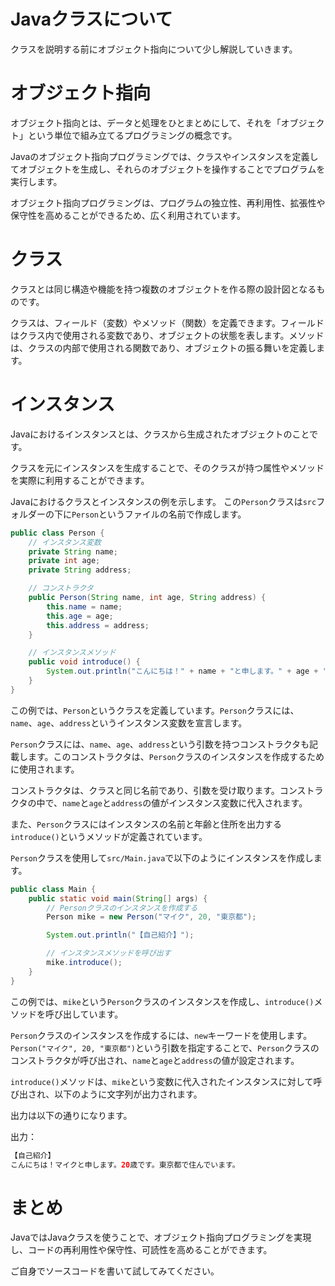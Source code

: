# Javaクラスについて

クラスを説明する前にオブジェクト指向について少し解説していきます。

# オブジェクト指向
オブジェクト指向とは、データと処理をひとまとめにして、それを「オブジェクト」という単位で組み立てるプログラミングの概念です。

Javaのオブジェクト指向プログラミングでは、クラスやインスタンスを定義してオブジェクトを生成し、それらのオブジェクトを操作することでプログラムを実行します。

オブジェクト指向プログラミングは、プログラムの独立性、再利用性、拡張性や保守性を高めることができるため、広く利用されています。

# クラス

クラスとは同じ構造や機能を持つ複数のオブジェクトを作る際の設計図となるものです。

クラスは、フィールド（変数）やメソッド（関数）を定義できます。フィールドはクラス内で使用される変数であり、オブジェクトの状態を表します。メソッドは、クラスの内部で使用される関数であり、オブジェクトの振る舞いを定義します。

# インスタンス

Javaにおけるインスタンスとは、クラスから生成されたオブジェクトのことです。

クラスを元にインスタンスを生成することで、そのクラスが持つ属性やメソッドを実際に利用することができます。

Javaにおけるクラスとインスタンスの例を示します。
この`Person`クラスは`src`フォルダーの下に`Person`というファイルの名前で作成します。

```java
public class Person { 
    // インスタンス変数
    private String name;
    private int age;
    private String address;

    // コンストラクタ
    public Person(String name, int age, String address) { 
        this.name = name;
        this.age = age;
        this.address = address;
    }

    // インスタンスメソッド
    public void introduce() { 
        System.out.println("こんにちは！" + name + "と申します。" + age + "歳です。" + address + "で住んでいます。");
    }
}

```
この例では、`Person`というクラスを定義しています。`Person`クラスには、`name`、`age`、`address`というインスタンス変数を宣言します。

`Person`クラスには、`name`、`age`、`address`という引数を持つコンストラクタも記載します。このコンストラクタは、`Person`クラスのインスタンスを作成するために使用されます。

コンストラクタは、クラスと同じ名前であり、引数を受け取ります。コンストラクタの中で、`name`と`age`と`address`の値がインスタンス変数に代入されます。

また、`Person`クラスにはインスタンスの名前と年齢と住所を出力する`introduce()`というメソッドが定義されています。

`Person`クラスを使用して`src/Main.java`で以下のようにインスタンスを作成します。

```java
public class Main {
    public static void main(String[] args) {
        // Personクラスのインスタンスを作成する
        Person mike = new Person("マイク", 20, "東京都");

        System.out.println("【自己紹介】");

        // インスタンスメソッドを呼び出す
        mike.introduce();
    }
}

```

この例では、`mike`という`Person`クラスのインスタンスを作成し、`introduce()`メソッドを呼び出しています。

`Person`クラスのインスタンスを作成するには、`new`キーワードを使用します。`Person("マイク", 20, "東京都")`という引数を指定することで、`Person`クラスのコンストラクタが呼び出され、`name`と`age`と`address`の値が設定されます。

`introduce()`メソッドは、`mike`という変数に代入されたインスタンスに対して呼び出され、以下のように文字列が出力されます。

出力は以下の通りになります。

出力：
```java
【自己紹介】
こんにちは！マイクと申します。20歳です。東京都で住んでいます。
```

# まとめ

JavaではJavaクラスを使うことで、オブジェクト指向プログラミングを実現し、コードの再利用性や保守性、可読性を高めることができます。

ご自身でソースコードを書いて試してみてください。
